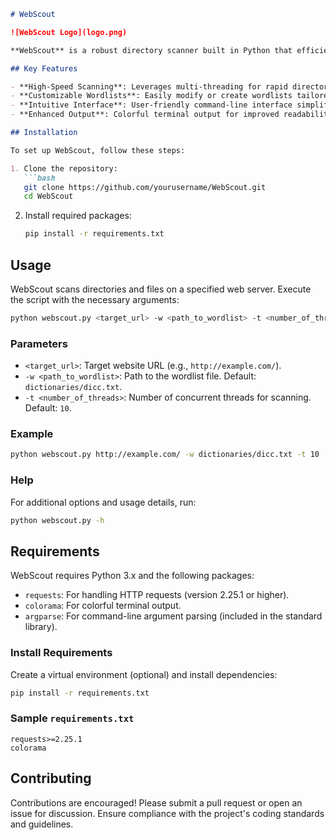 ```markdown
# WebScout

![WebScout Logo](logo.png)

**WebScout** is a robust directory scanner built in Python that efficiently uncovers hidden directories and files on web servers. With its multi-threaded architecture, it serves as an invaluable asset for penetration testers and security researchers.

## Key Features

- **High-Speed Scanning**: Leverages multi-threading for rapid directory and file discovery.
- **Customizable Wordlists**: Easily modify or create wordlists tailored to your scanning requirements.
- **Intuitive Interface**: User-friendly command-line interface simplifies usage.
- **Enhanced Output**: Colorful terminal output for improved readability of results.

## Installation

To set up WebScout, follow these steps:

1. Clone the repository:
   ```bash
   git clone https://github.com/yourusername/WebScout.git
   cd WebScout
   ```

2. Install required packages:
   ```bash
   pip install -r requirements.txt
   ```

## Usage

WebScout scans directories and files on a specified web server. Execute the script with the necessary arguments:

```bash
python webscout.py <target_url> -w <path_to_wordlist> -t <number_of_threads>
```

### Parameters

- `<target_url>`: Target website URL (e.g., `http://example.com/`).
- `-w <path_to_wordlist>`: Path to the wordlist file. Default: `dictionaries/dicc.txt`.
- `-t <number_of_threads>`: Number of concurrent threads for scanning. Default: `10`.

### Example

```bash
python webscout.py http://example.com/ -w dictionaries/dicc.txt -t 10
```

### Help

For additional options and usage details, run:

```bash
python webscout.py -h
```

## Requirements

WebScout requires Python 3.x and the following packages:

- `requests`: For handling HTTP requests (version 2.25.1 or higher).
- `colorama`: For colorful terminal output.
- `argparse`: For command-line argument parsing (included in the standard library).

### Install Requirements

Create a virtual environment (optional) and install dependencies:

```bash
pip install -r requirements.txt
```

### Sample `requirements.txt`

```plaintext
requests>=2.25.1
colorama
```
## Contributing

Contributions are encouraged! Please submit a pull request or open an issue for discussion. Ensure compliance with the project's coding standards and guidelines.
